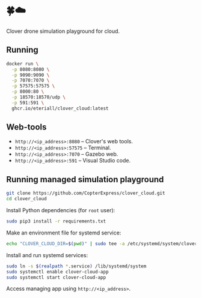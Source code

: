 # 🍀☁️

Clover drone simulation playground for cloud.

## Running

```bash
docker run \
  -p 8080:8080 \
  -p 9090:9090 \
  -p 7070:7070 \
  -p 57575:57575 \
  -p 8000:80 \
  -p 18570:18570/udp \
  -p 591:591 \
  ghcr.io/eteriall/clover_cloud:latest
```
## Web-tools

* `http://<ip_address>:8080` – Clover's web tools.
* `http://<ip_address>:57575` – Terminal.
* `http://<ip_address>:7070` – Gazebo web.
* `http://<ip_address>:591` – Visual Studio code.

## Running managed simulation playground

```bash
git clone https://github.com/CopterExpress/clover_cloud.git
cd clover_cloud
```

Install Python dependencies (for `root` user):

```bash
sudo pip3 install -r requirements.txt
```

Make an environment file for systemd service:

```bash
echo "CLOVER_CLOUD_DIR=$(pwd)" | sudo tee -a /etc/systemd/system/clover-cloud-app.env
```

Install and run systemd services:

```bash
sudo ln -s $(realpath *.service) /lib/systemd/system
sudo systemctl enable clover-cloud-app
sudo systemctl start clover-cloud-app
```

Access managing app using `http://<ip_address>`.
